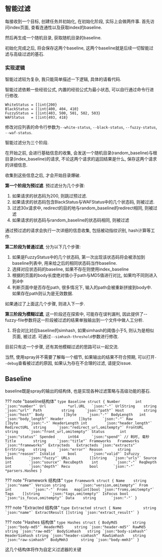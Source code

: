 ## 智能过滤

每接收到一个目标, 创建任务并初始化, 在初始化阶段, 实际上会做两件事. 首先访问index页面, 查看连通性以及获取index的baseline.

然后再生成一个随机目录, 获取随机目录的baseline.

初始化完成之后, 将会保存这两个baseline, 这两个baseline就是后续一切智能过滤与高级过滤的基石.

### 实现逻辑

智能过滤较为复杂, 我只能简单描述一下逻辑, 具体的请看代码.

智能过滤依赖一些经验公式, 内置的经验公式为最小状态, 可以自行通过命令行进行修改.

```
WhiteStatus = []int{200}
BlackStatus = []int{400, 404, 410}
FuzzyStatus = []int{403, 500, 501, 502, 503}
WAFStatus   = []int{493, 418}
```

修改对应列表的命令行参数为`--white-status`, `--black-status`, `--fuzzy-status`, `--waf-status`.

智能过滤分为三个阶段. 

在开始之前, 会进行基础信息的收集, 会发送一个随机目录(random_baseline)与根目录(index_baseline)的请求, 不论这两个请求的返回结果是什么, 保存这两个请求的详细信息.

收集到这些信息之后, 才会开始目录爆破. 

**第一个阶段为预过滤**. 预过滤分为几个步骤:

1. 如果请求的状态码为200, 则跳过预过滤.
2. 如果请求的状态码包含BlackStatus与WAFStatus中的几个状态码, 则被过滤.
3. 过滤30x请求中, redirect的目的地与random_baseline的redirect相同, 则被过滤
4. 如果请求的状态码与random_baseline的状态码相同, 则被过滤

通过预过滤的请求会执行一次详细的信息收集, 包括被动指纹识别, hash计算等工作.

**第二阶段为普通过滤**, 分为以下几个步骤:

1. 如果是FuzzyStatus中的几个状态码, 第一次出现该状态码将会被添加到baseline列表中, 用来给之后的相同状态码当作baseline.
2. 选择对应状态码的baseline, 如果不存在则使用index_baseline
3. 根据的页面的body长度绝对值小于path与MD5值进行对比, 如果均不同则进入到4中
4. 判断页面中是否存在path, 很多情况下, 输入的path会被重新拼接到body中. 如果存在path则认为是无效数据.

如果通过了上面这几个步骤, 则进入下一步.

**第三阶段为模糊过滤**, 这一阶段还在探索中, 可能存在误判漏判, 因此提供了--fuzzy-file参数将这一阶段被过滤的结果单独输出到一个文件中做人工分析.

1. 将会对比对应baseline的simhash, 如果simhash的阈值小于5, 则认为是相似页面, 被过滤. 可通过`--simhash-threshold`参数进行修改.

目前只有这一个步骤, 还有其他模糊过滤的思路可以一起交流.

当然, 使用spray并不需要了解每一个细节, 如果输出的结果不符合预期, 可以打开`--debug`查看被过滤的原因, 如果认为存在不合理的过滤, 请提交issue.

## Baseline

baseline既是spray的输出的结构体, 也是实现各种过滤策略与高级功能的基石.

??? note "baseline结构体"
    ```
    type Baseline struct {
        Number       int        `json:"number"`
        Url          *url.URL   `json:"-"`
        UrlString    string     `json:"url"`
        Path         string     `json:"path"`
        Host         string     `json:"host"`
        Body         []byte     `json:"-"`
        BodyLength   int        `json:"body_length"`
        Header       []byte     `json:"-"`
        Raw          []byte     `json:"-"`
        HeaderLength int        `json:"header_length"`
        RedirectURL  string     `json:"redirect_url,omitempty"`
        FrontURL     string     `json:"front_url,omitempty"`
        Status       int        `json:"status"`
        Spended      int64      `json:"spend"` // 耗时, 毫秒
        Title        string     `json:"title"`
        Frameworks   Frameworks `json:"frameworks"`
        Extracteds   Extracteds `json:"extracts"`
        ErrString    string     `json:"error"`
        Reason       string     `json:"reason"`
        IsValid      bool       `json:"valid"`
        IsFuzzy      bool       `json:"fuzzy"`
        URLs         []string   `json:"urls"`
        Source       int        `json:"source"`
        RecuDepth    int        `json:"-"`
        ReqDepth     int        `json:"depth"`
        Recu         bool       `json:"-"`
        *parsers.Hashes
    }
    ```

??? note "Framework 结构体"
    ```
    type Framework struct {
        Name    string       `json:"name"`
        Version string       `json:"version,omitempty"`
        From    int          `json:"-"`
        Froms   map[int]bool `json:"froms,omitempty"`
        Tags    []string     `json:"tags,omitempty"`
        IsFocus bool         `json:"is_focus,omitempty"`
        Data    string       `json:"-"`
    }
    ```
    
??? note "Extracted 结构体"
    ```
    type Extracted struct {
        Name          string   `json:"name"`
        ExtractResult []string `json:"extract_result"`
    }
    ```

??? note "Hashes 结构体"
    ```
    type Hashes struct {
        BodyMd5       string `json:"body-md5"`
        HeaderMd5     string `json:"header-md5"`
        RawMd5        string `json:"raw-md5"`
        BodySimhash   string `json:"body-simhash"`
        HeaderSimhash string `json:"header-simhash"`
        RawSimhash    string `json:"raw-simhash"`
        BodyMmh3      string `json:"body-mmh3"`
    }
    ```

这几个结构体将作为自定义过滤器的关键

